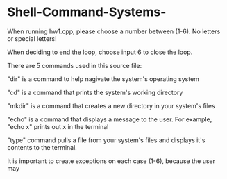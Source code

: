 # Shell-Command-Systems-

When running hw1.cpp, please choose a number between (1-6). No letters or special letters!

When deciding to end the loop, choose input 6 to close the loop. 

There are 5 commands used in this source file:

"dir" is a command to help nagivate the system's operating system

"cd" is a command that prints the system's working directory

"mkdir" is a command that creates a new directory in your system's files

"echo" is a command that displays a message to the user. For example, "echo x" prints out x in the terminal

"type" command pulls a file from your system's files and displays it's contents to the terminal. 

It is important to create exceptions on each case (1-6), because the user may 
